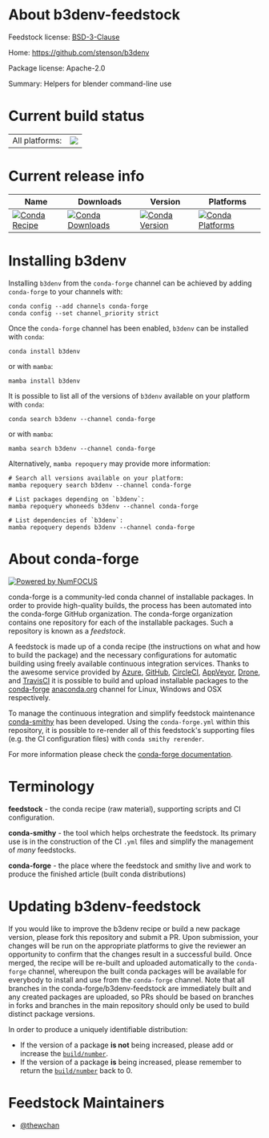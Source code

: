 About b3denv-feedstock
======================

Feedstock license: [BSD-3-Clause](https://github.com/conda-forge/b3denv-feedstock/blob/main/LICENSE.txt)

Home: https://github.com/stenson/b3denv

Package license: Apache-2.0

Summary: Helpers for blender command-line use

Current build status
====================


<table><tr><td>All platforms:</td>
    <td>
      <a href="https://dev.azure.com/conda-forge/feedstock-builds/_build/latest?definitionId=20004&branchName=main">
        <img src="https://dev.azure.com/conda-forge/feedstock-builds/_apis/build/status/b3denv-feedstock?branchName=main">
      </a>
    </td>
  </tr>
</table>

Current release info
====================

| Name | Downloads | Version | Platforms |
| --- | --- | --- | --- |
| [![Conda Recipe](https://img.shields.io/badge/recipe-b3denv-green.svg)](https://anaconda.org/conda-forge/b3denv) | [![Conda Downloads](https://img.shields.io/conda/dn/conda-forge/b3denv.svg)](https://anaconda.org/conda-forge/b3denv) | [![Conda Version](https://img.shields.io/conda/vn/conda-forge/b3denv.svg)](https://anaconda.org/conda-forge/b3denv) | [![Conda Platforms](https://img.shields.io/conda/pn/conda-forge/b3denv.svg)](https://anaconda.org/conda-forge/b3denv) |

Installing b3denv
=================

Installing `b3denv` from the `conda-forge` channel can be achieved by adding `conda-forge` to your channels with:

```
conda config --add channels conda-forge
conda config --set channel_priority strict
```

Once the `conda-forge` channel has been enabled, `b3denv` can be installed with `conda`:

```
conda install b3denv
```

or with `mamba`:

```
mamba install b3denv
```

It is possible to list all of the versions of `b3denv` available on your platform with `conda`:

```
conda search b3denv --channel conda-forge
```

or with `mamba`:

```
mamba search b3denv --channel conda-forge
```

Alternatively, `mamba repoquery` may provide more information:

```
# Search all versions available on your platform:
mamba repoquery search b3denv --channel conda-forge

# List packages depending on `b3denv`:
mamba repoquery whoneeds b3denv --channel conda-forge

# List dependencies of `b3denv`:
mamba repoquery depends b3denv --channel conda-forge
```


About conda-forge
=================

[![Powered by
NumFOCUS](https://img.shields.io/badge/powered%20by-NumFOCUS-orange.svg?style=flat&colorA=E1523D&colorB=007D8A)](https://numfocus.org)

conda-forge is a community-led conda channel of installable packages.
In order to provide high-quality builds, the process has been automated into the
conda-forge GitHub organization. The conda-forge organization contains one repository
for each of the installable packages. Such a repository is known as a *feedstock*.

A feedstock is made up of a conda recipe (the instructions on what and how to build
the package) and the necessary configurations for automatic building using freely
available continuous integration services. Thanks to the awesome service provided by
[Azure](https://azure.microsoft.com/en-us/services/devops/), [GitHub](https://github.com/),
[CircleCI](https://circleci.com/), [AppVeyor](https://www.appveyor.com/),
[Drone](https://cloud.drone.io/welcome), and [TravisCI](https://travis-ci.com/)
it is possible to build and upload installable packages to the
[conda-forge](https://anaconda.org/conda-forge) [anaconda.org](https://anaconda.org/)
channel for Linux, Windows and OSX respectively.

To manage the continuous integration and simplify feedstock maintenance
[conda-smithy](https://github.com/conda-forge/conda-smithy) has been developed.
Using the ``conda-forge.yml`` within this repository, it is possible to re-render all of
this feedstock's supporting files (e.g. the CI configuration files) with ``conda smithy rerender``.

For more information please check the [conda-forge documentation](https://conda-forge.org/docs/).

Terminology
===========

**feedstock** - the conda recipe (raw material), supporting scripts and CI configuration.

**conda-smithy** - the tool which helps orchestrate the feedstock.
                   Its primary use is in the construction of the CI ``.yml`` files
                   and simplify the management of *many* feedstocks.

**conda-forge** - the place where the feedstock and smithy live and work to
                  produce the finished article (built conda distributions)


Updating b3denv-feedstock
=========================

If you would like to improve the b3denv recipe or build a new
package version, please fork this repository and submit a PR. Upon submission,
your changes will be run on the appropriate platforms to give the reviewer an
opportunity to confirm that the changes result in a successful build. Once
merged, the recipe will be re-built and uploaded automatically to the
`conda-forge` channel, whereupon the built conda packages will be available for
everybody to install and use from the `conda-forge` channel.
Note that all branches in the conda-forge/b3denv-feedstock are
immediately built and any created packages are uploaded, so PRs should be based
on branches in forks and branches in the main repository should only be used to
build distinct package versions.

In order to produce a uniquely identifiable distribution:
 * If the version of a package **is not** being increased, please add or increase
   the [``build/number``](https://docs.conda.io/projects/conda-build/en/latest/resources/define-metadata.html#build-number-and-string).
 * If the version of a package **is** being increased, please remember to return
   the [``build/number``](https://docs.conda.io/projects/conda-build/en/latest/resources/define-metadata.html#build-number-and-string)
   back to 0.

Feedstock Maintainers
=====================

* [@thewchan](https://github.com/thewchan/)

